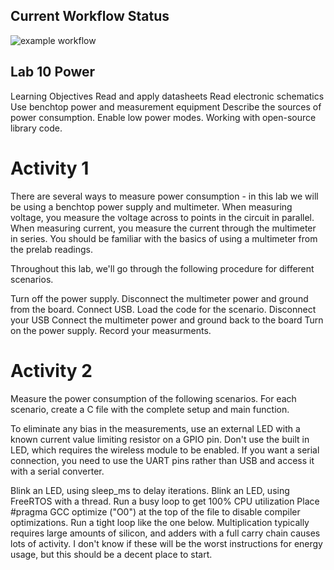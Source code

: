 ## Current Workflow Status

![example workflow](https://github.com/uofu-emb/2024_lab10_Chase_Ayman/actions/workflows/main.yml/badge.svg)

## Lab 10 Power
Learning Objectives
Read and apply datasheets
Read electronic schematics
Use benchtop power and measurement equipment
Describe the sources of power consumption.
Enable low power modes.
Working with open-source library code.

# Activity 1
There are several ways to measure power consumption - in this lab we will be using a benchtop power supply and multimeter. When measuring voltage, you measure the voltage across to points in the circuit in parallel. When measuring current, you measure the current through the multimeter in series. You should be familiar with the basics of using a multimeter from the prelab readings.

Throughout this lab, we'll go through the following procedure for different scenarios.

Turn off the power supply.
Disconnect the multimeter power and ground from the board.
Connect USB.
Load the code for the scenario.
Disconnect your USB
Connect the multimeter power and ground back to the board
Turn on the power supply.
Record your measurments.

# Activity 2
Measure the power consumption of the following scenarios. For each scenario, create a C file with the complete setup and main function.

To eliminate any bias in the measurements, use an external LED with a known current value limiting resistor on a GPIO pin. Don't use the built in LED, which requires the wireless module to be enabled. If you want a serial connection, you need to use the UART pins rather than USB and access it with a serial converter.

Blink an LED, using sleep_ms to delay iterations.
Blink an LED, using FreeRTOS with a thread.
Run a busy loop to get 100% CPU utilization
Place #pragma GCC optimize ("O0") at the top of the file to disable compiler optimizations.
Run a tight loop like the one below. Multiplication typically requires large amounts of silicon, and adders with a full carry chain causes lots of activity. I don't know if these will be the worst instructions for energy usage, but this should be a decent place to start.
